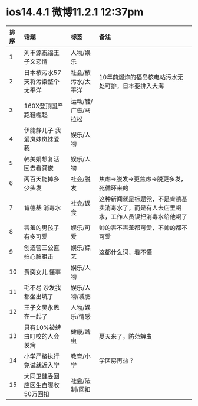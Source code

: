 # ios14.4.1 微博11.2.1 12:37pm

|排序|话题|标签|备注|
|:-|:-|:-|:-|
|1|刘丰源祝福王子文恋情|人物/娱乐||
|2|日本核污水57天将污染整个太平洋|社会/核污水/太平洋|10年前爆炸的福岛核电站污水无处可排，日本要排入大海|
|3|160X登顶国产跑鞋崛起|运动/鞋/广告/马拉松||
|4|伊能静儿子 我爱岚妹岚妹爱我|娱乐/人物||
|5|韩美娟想复活回去看龚俊|娱乐/人物||
|6|两百天能掉多少头发|社会/脱发|焦虑->脱发->更焦虑->脱更多发，死循环来的|
|7|肯德基 消毒水|社会/误食|这种新闻就是标题党，不是肯德基卖消毒水了，而是有人去店里喝水，工作人员误把消毒水给他喝了|
|8|害羞的男孩子有多可爱|娱乐/可爱|帅的害不害羞都可爱，不帅的都不可爱|
|9|创造营三公直拍心脏狙击|娱乐/综艺|这都什么词，看不懂|
|10|黄奕女儿 懂事|娱乐/人物||
|11|毛不易 沙发我都坐出坑了|娱乐/人物/减肥||
|12|王子文吴永恩在一起了|人物/娱乐/情感||
|13|只有10%被蜱虫叮咬的人会发病|健康/蜱虫|夏天来了，防范蜱虫|
|14|小学严格执行免试就近入学|教育/小学|学区房再热？|
|15|大同卫健委回应医生自曝收50万回扣|社会/法制/回扣||
